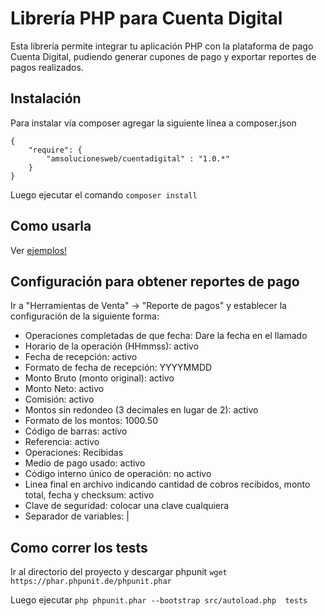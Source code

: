 # Librería PHP para Cuenta Digital

Esta librería permite integrar tu aplicación PHP con la plataforma de pago Cuenta Digital, pudiendo generar cupones de pago y exportar reportes de pagos realizados.

## Instalación
Para instalar vía composer agregar la siguiente línea a composer.json
```
{
    "require": {
        "amsolucionesweb/cuentadigital" : "1.0.*"
    }
}
```
Luego ejecutar el comando
`composer install`

## Como usarla
Ver [ejemplos!](https://github.com/amsolucionesweb/cuentadigital/tree/master/ejemplos)

## Configuración para obtener reportes de pago

Ir a "Herramientas de Venta" -> "Reporte de pagos" y establecer la configuración de la siguiente forma:

- Operaciones completadas de que fecha: Dare la fecha en el llamado
- Horario de la operación (HHmmss): activo
- Fecha de recepción: activo
- Formato de fecha de recepción: YYYYMMDD	
- Monto Bruto (monto original): activo
- Monto Neto: activo	
- Comisión: activo	
- Montos sin redondeo (3 decimales en lugar de 2): activo	
- Formato de los montos: 1000.50
- Código de barras: activo	
- Referencia: activo	
- Operaciones: Recibidas	
- Medio de pago usado: activo	
- Código interno único de operación: no activo	
- Linea final en archivo indicando cantidad de cobros recibidos, monto total, fecha y checksum: activo
- Clave de seguridad: colocar una clave cualquiera	
- Separador de variables: |

## Como correr los tests

Ir al directorio del proyecto y descargar phpunit  `wget https://phar.phpunit.de/phpunit.phar`

Luego ejecutar `php phpunit.phar --bootstrap src/autoload.php  tests`

